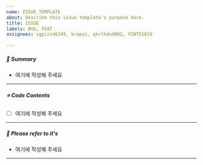 ```yaml
---
name: ISSUE_TEMPLATE
about: Describe this issue template's purpose here.
title: ISSUE
labels: BUG, FEAT
assignees: iqpizza6349, krapoi, qkrthdud002, VINTO1819

---
```


##### **📘 Summary**

- 여기에 작성해 주세요

------

##### **⭐ Code Contents**

- [ ] 여기에 작성해 주세요

------

##### **📜 Please refer to it's**

* 여기에 작성해 주세요

------
